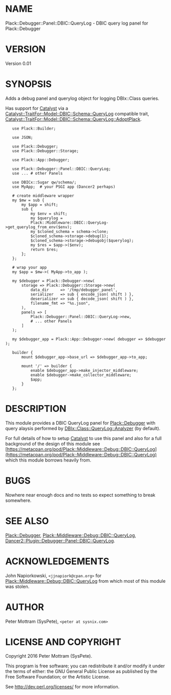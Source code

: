 # NAME

Plack::Debugger::Panel::DBIC::QueryLog - DBIC query log panel for Plack::Debugger

# VERSION

Version 0.01

# SYNOPSIS

Adds a debug panel and querylog object for logging DBIx::Class queries.

Has support for [Catalyst](https://metacpan.org/pod/Catalyst) via a
[Catalyst::TraitFor::Model::DBIC::Schema::QueryLog](https://metacpan.org/pod/Catalyst::TraitFor::Model::DBIC::Schema::QueryLog) compatible trait,
[Catalyst::TraitFor::Model::DBIC::Schema::QueryLog::AdoptPlack](https://metacpan.org/pod/Catalyst::TraitFor::Model::DBIC::Schema::QueryLog::AdoptPlack).

       use Plack::Builder;
    
       use JSON;
    
       use Plack::Debugger;
       use Plack::Debugger::Storage;
    
       use Plack::App::Debugger;
    
       use Plack::Debugger::Panel::DBIC::QueryLog;
       use ... # other Panels

       use DBICx::Sugar qw/schema/;
       use MyApp;  # your PSGI app (Dancer2 perhaps)

       # create middleware wrapper
       my $mw = sub {
           my $app = shift;
           sub {
               my $env = shift;
               my $querylog =
               Plack::Middleware::DBIC::QueryLog->get_querylog_from_env($env);
               my $cloned_schema = schema->clone;
               $cloned_schema->storage->debug(1);
               $cloned_schema->storage->debugobj($querylog);
               my $res = $app->($env);
               return $res;
           };
       };

       # wrap your app
       my $app = $mw->( MyApp->to_app );
    
       my $debugger = Plack::Debugger->new(
           storage => Plack::Debugger::Storage->new(
               data_dir     => '/tmp/debugger_panel',
               serializer   => sub { encode_json( shift ) },
               deserializer => sub { decode_json( shift ) },
               filename_fmt => "%s.json",
           ),
           panels => [
               Plack::Debugger::Panel::DBIC::QueryLog->new,     
               # ... other Panels
           ]
       );
    
       my $debugger_app = Plack::App::Debugger->new( debugger => $debugger );
    
       builder {
           mount $debugger_app->base_url => $debugger_app->to_app;
       
           mount '/' => builder {
               enable $debugger_app->make_injector_middleware;
               enable $debugger->make_collector_middleware;
               $app;
           }
       };

# DESCRIPTION

This module provides a DBIC QueryLog panel for [Plack::Debugger](https://metacpan.org/pod/Plack::Debugger) with
query alaysis performed by [DBIx::Class::QueryLog::Analyzer](https://metacpan.org/pod/DBIx::Class::QueryLog::Analyzer) (by default).

For full details of how to setup [Catalyst](https://metacpan.org/pod/Catalyst) to use this panel and also for
a full background of the design of this module see
[https://metacpan.org/pod/Plack::Middleware::Debug::DBIC::QueryLog](https://metacpan.org/pod/Plack::Middleware::Debug::DBIC::QueryLog)
which this module borrows heavily from.

# BUGS

Nowhere near enough docs and no tests so expect something to break somewhere.

# SEE ALSO

[Plack::Debugger](https://metacpan.org/pod/Plack::Debugger), [Plack::Middleware::Debug::DBIC::QueryLog](https://metacpan.org/pod/Plack::Middleware::Debug::DBIC::QueryLog),
[Dancer2::Plugin::Debugger::Panel::DBIC::QueryLog](https://metacpan.org/pod/Dancer2::Plugin::Debugger::Panel::DBIC::QueryLog).

# ACKNOWLEDGEMENTS

John Napiorkowski, `<jjnapiork@cpan.org>` for [Plack::Middleware::Debug::DBIC::QueryLog](https://metacpan.org/pod/Plack::Middleware::Debug::DBIC::QueryLog) from which most of this module was stolen.

# AUTHOR

Peter Mottram (SysPete), `<peter at sysnix.com>`

# LICENSE AND COPYRIGHT

Copyright 2016 Peter Mottram (SysPete).

This program is free software; you can redistribute it and/or modify it
under the terms of either: the GNU General Public License as published
by the Free Software Foundation; or the Artistic License.

See http://dev.perl.org/licenses/ for more information.
